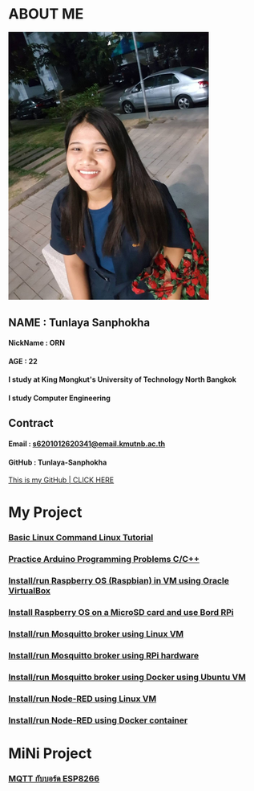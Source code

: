 # ABOUT ME

 <img src="137631409_3655718301213663_5053512618541350693_n.jpg" alt="137631409_3655718301213663_5053512618541350693_n" width="400" heigh="400"/>

## NAME : Tunlaya Sanphokha
#### NickName : ORN    
#### AGE : 22
#### I study at  King Mongkut's University of Technology North Bangkok
#### I study Computer Engineering 



## Contract
#### Email : s6201012620341@email.kmutnb.ac.th
#### GitHub : Tunlaya-Sanphokha
[This is my GitHub | CLICK HERE](https://github.com/Tunlaya-Sanphokha)


# My Project
### [Basic Linux Command Linux Tutorial](https://tunlaya-sanphokha.github.io/Linux_Tutorial.html)
### [Practice Arduino Programming Problems C/C++](https://tunlaya-sanphokha.github.io/Arduino.html)
### [ Install/run Raspberry OS (Raspbian) in VM using Oracle VirtualBox](https://tunlaya-sanphokha.github.io/1_1.html)
### [ Install Raspberry OS on a MicroSD card and use Bord RPi](https://tunlaya-sanphokha.github.io/1_2.html)
### [Install/run Mosquitto broker using Linux VM ](https://tunlaya-sanphokha.github.io/2_1.html) 
### [Install/run Mosquitto broker using RPi hardware](https://tunlaya-sanphokha.github.io/2_2.html)
### [Install/run Mosquitto broker using Docker using Ubuntu VM ](https://tunlaya-sanphokha.github.io/2_3.html)
### [ Install/run Node-RED using Linux VM](https://tunlaya-sanphokha.github.io/3_1.html)
### [Install/run Node-RED using Docker container](https://tunlaya-sanphokha.github.io/3_3.html)
# MiNi Project
### [MQTT กับบอร์ด ESP8266 ](https://tunlaya-sanphokha.github.io/MiniProject.html)

